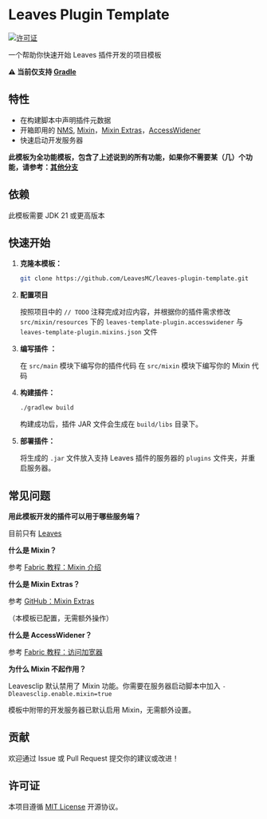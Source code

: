 # Leaves Plugin Template

[![许可证](https://img.shields.io/github/license/LeavesMC/leaves-plugin-template)](LICENSE)

一个帮助你快速开始 Leaves 插件开发的项目模板

**:warning: 当前仅支持 [Gradle](https://gradle.org/)**

## 特性

- 在构建脚本中声明插件元数据
- 开箱即用的 [NMS](https://docs.papermc.io/paper/dev/internals/), [Mixin](https://github.com/FabricMC/Mixin)，[Mixin Extras](https://github.com/LlamaLad7/MixinExtras)，[AccessWidener](https://github.com/FabricMC/access-widener)
- 快速启动开发服务器

**此模板为全功能模板，包含了上述说到的所有功能，如果你不需要某（几）个功能，请参考：[其他分支](BRANCHES.MD)**

## 依赖

此模板需要 JDK 21 或更高版本

## 快速开始

1. **克隆本模板：**

   ```bash
   git clone https://github.com/LeavesMC/leaves-plugin-template.git
   ```

2. **配置项目**

   按照项目中的 `// TODO` 注释完成对应内容，并根据你的插件需求修改 `src/mixin/resources` 下的 `leaves-template-plugin.accesswidener` 与 `leaves-template-plugin.mixins.json` 文件

3. **编写插件 ：**

   在 `src/main` 模块下编写你的插件代码
   在 `src/mixin` 模块下编写你的 Mixin 代码

4. **构建插件：**

   ```bash
   ./gradlew build
   ```

   构建成功后，插件 JAR 文件会生成在 `build/libs` 目录下。

5. **部署插件：**

   将生成的 `.jar` 文件放入支持 Leaves 插件的服务器的 `plugins` 文件夹，并重启服务器。

## 常见问题

**用此模板开发的插件可以用于哪些服务端？**

目前只有 [Leaves](https://github.com/LeavesMC/Leaves)

**什么是 Mixin？**

参考 [Fabric 教程：Mixin 介绍](https://wiki.fabricmc.net/zh_cn:tutorial:mixin_introduction)

**什么是 Mixin Extras？**

参考 [GitHub：Mixin Extras](https://github.com/LlamaLad7/MixinExtras)

（本模板已配置，无需额外操作）

**什么是 AccessWidener？**

参考 [Fabric 教程：访问加宽器](https://wiki.fabricmc.net/zh_cn:tutorial:accesswideners)

**为什么 Mixin 不起作用？**

Leavesclip 默认禁用了 Mixin 功能。你需要在服务器启动脚本中加入 `-Dleavesclip.enable.mixin=true`

模板中附带的开发服务器已默认启用 Mixin，无需额外设置。

## 贡献

欢迎通过 Issue 或 Pull Request 提交你的建议或改进！

## 许可证

本项目遵循 [MIT License](LICENSE) 开源协议。
